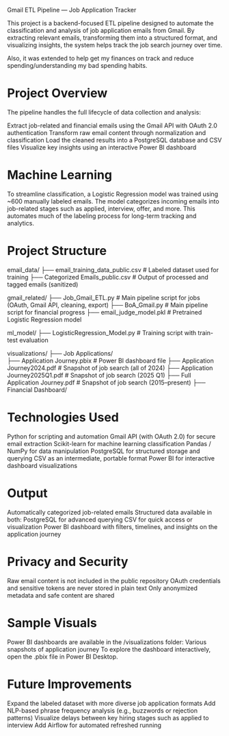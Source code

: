 Gmail ETL Pipeline — Job Application Tracker

This project is a backend-focused ETL pipeline designed to automate the classification and analysis of job application emails from Gmail. By extracting relevant emails, transforming them into a structured format, and visualizing insights, the system helps track the job search journey over time. 

Also, it was extended to help get my finances on track and reduce spending/understanding my bad spending habits.

Project Overview
===============
The pipeline handles the full lifecycle of data collection and analysis:

Extract job-related and financial emails using the Gmail API with OAuth 2.0 authentication
Transform raw email content through normalization and classification
Load the cleaned results into a PostgreSQL database and CSV files
Visualize key insights using an interactive Power BI dashboard

Machine Learning
===============
To streamline classification, a Logistic Regression model was trained using ~600 manually labeled emails. The model categorizes incoming emails into job-related stages such as applied, interview, offer, and more. This automates much of the labeling process for long-term tracking and analytics.

Project Structure
===============
email_data/
├── email_training_data_public.csv         # Labeled dataset used for training
├── Categorized Emails_public.csv          # Output of processed and tagged emails (sanitized)

gmail_related/
├── Job_Gmail_ETL.py                       # Main pipeline script for jobs (OAuth, Gmail API, cleaning, export)
├── BoA_Gmail.py                           # Main pipeline script for financial progress
├── email_judge_model.pkl                  # Pretrained Logistic Regression model

ml_model/
├── LogisticRegression_Model.py            # Training script with train-test evaluation

visualizations/
├── Job Applications/    
    ├── Application Journey.pbix               # Power BI dashboard file
    ├── Application Journey2024.pdf            # Snapshot of job search (all of 2024)
    ├── Application Journey2025Q1.pdf          # Snapshot of job search (2025 Q1)
    ├── Full Application Journey.pdf           # Snapshot of job search (2015–present)
├── Financial Dashboard/


Technologies Used
===============
Python for scripting and automation
Gmail API (with OAuth 2.0) for secure email extraction
Scikit-learn for machine learning classification
Pandas / NumPy for data manipulation
PostgreSQL for structured storage and querying
CSV as an intermediate, portable format
Power BI for interactive dashboard visualizations

Output
===============
Automatically categorized job-related emails
Structured data available in both:
PostgreSQL for advanced querying
CSV for quick access or visualization
Power BI dashboard with filters, timelines, and insights on the application journey

Privacy and Security
===============
Raw email content is not included in the public repository
OAuth credentials and sensitive tokens are never stored in plain text
Only anonymized metadata and safe content are shared

Sample Visuals
===============
Power BI dashboards are available in the /visualizations folder:
Various snapshots of application journey
To explore the dashboard interactively, open the .pbix file in Power BI Desktop.

Future Improvements
===============
Expand the labeled dataset with more diverse job application formats
Add NLP-based phrase frequency analysis (e.g., buzzwords or rejection patterns)
Visualize delays between key hiring stages such as applied to interview
Add Airflow for automated refreshed running